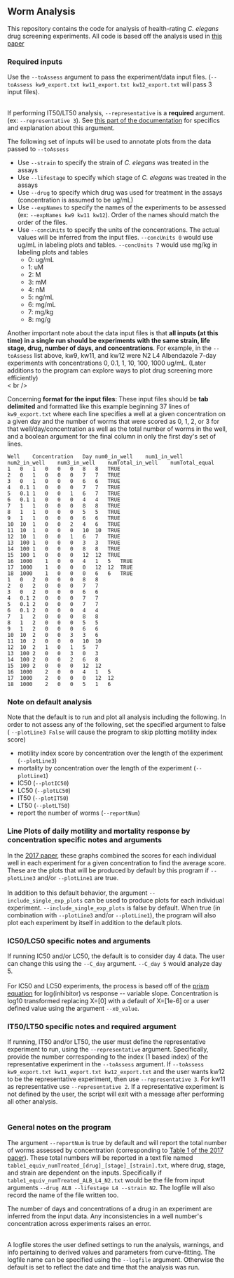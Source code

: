 ## Worm Analysis
This repository contains the code for analysis of health-rating *C. elegans* drug screening experiments. All code is based off the analysis used in [this paper](https://journals.plos.org/plosone/article?id=10.1371/journal.pone.0179376)<br />

### Required inputs
Use the `--toAssess` argument to pass the experiment/data input files. (`--toAssess kw9_export.txt kw11_export.txt kw12_export.txt` will pass 3 input files). <br /><br />

If performing IT50/LT50 analysis, `--representative` is a **required** argument. (ex: `--representative 3`). See [this part of the documentation](https://github.com/ellis22b/worm-analysis#it50lt50-specific-notes-and-required-argument) for specifics and explanation about this argument.

The following set of inputs will be used to annotate plots from the data passed to `--toAssess`
- Use `--strain` to specify the strain of *C. elegans* was treated in the assays
- Use `--lifestage` to specify which stage of *C. elegans* was treated in the assays
- Use `--drug` to specify which drug was used for treatment in the assays (concentration is assumed to be ug/mL)
- Use `--expNames` to specify the names of the experiments to be assessed (ex: `--expNames kw9 kw11 kw12`). Order of the names should match the order of the files.
- Use `--concUnits` to specify the units of the concentrations. The actual values will be inferred from the input files. `--concUnits 0` would use ug/mL in labeling plots and tables. `--concUnits 7` would use mg/kg in labeling plots and tables
  - 0: ug/mL
  - 1: uM
  - 2: M
  - 3: mM
  - 4: nM
  - 5: ng/mL
  - 6: mg/mL
  - 7: mg/kg
  - 8: mg/g

  
Another important note about the data input files is that **all inputs (at this time) in a single run should be experiments with the same strain, life stage, drug, number of days, and concentrations**. For example, in the `--toAssess` list above, kw9, kw11, and kw12 were N2 L4 Albendazole 7-day experiments with concentrations 0, 0.1, 1, 10, 100, 1000 ug/mL. (Later additions to the program can explore ways to plot drug screening more efficiently)<br />< br />

Concerning **format for the input files**: These input files should be **tab delimited** and formatted like this example beginning 37 lines of `kw9_export.txt` where each line specifies a well at a given concentration on a given day and the number of worms that were scored as 0, 1, 2, or 3 for that well/day/concentration as well as the total number of worms in the well, and a boolean argument for the final column in only the first day's set of lines.
```
Well	Concentration	Day	num0_in_well	num1_in_well	num2_in_well	num3_in_well	numTotal_in_well	numTotal_equal
1	0	1	0	0	0	8	8	TRUE
2	0	1	0	0	0	7	7	TRUE
3	0	1	0	0	0	6	6	TRUE
4	0.1	1	0	0	0	7	7	TRUE
5	0.1	1	0	0	1	6	7	TRUE
6	0.1	1	0	0	0	4	4	TRUE
7	1	1	0	0	0	8	8	TRUE
8	1	1	0	0	0	5	5	TRUE
9	1	1	0	0	0	6	6	TRUE
10	10	1	0	0	2	4	6	TRUE
11	10	1	0	0	0	10	10	TRUE
12	10	1	0	0	1	6	7	TRUE
13	100	1	0	0	0	3	3	TRUE
14	100	1	0	0	0	8	8	TRUE
15	100	1	0	0	0	12	12	TRUE
16	1000	1	0	0	4	1	5	TRUE
17	1000	1	0	0	0	12	12	TRUE
18	1000	1	0	0	0	6	6	TRUE
1	0	2	0	0	0	8	8
2	0	2	0	0	0	7	7
3	0	2	0	0	0	6	6
4	0.1	2	0	0	0	7	7
5	0.1	2	0	0	0	7	7
6	0.1	2	0	0	0	4	4
7	1	2	0	0	0	8	8
8	1	2	0	0	0	5	5
9	1	2	0	0	0	6	6
10	10	2	0	0	3	3	6
11	10	2	0	0	0	10	10
12	10	2	1	0	1	5	7
13	100	2	0	0	3	0	3
14	100	2	0	0	2	6	8
15	100	2	0	0	0	12	12
16	1000	2	0	0	4	1	5
17	1000	2	0	0	0	12	12
18	1000	2	0	0	5	1	6
```

### Note on default analysis
Note that the default is to run and plot all analysis including the following. In order to not assess any of the following, set the specified argument to false ( `--plotLine3 False` will cause the program to skip plotting motility index score)
- motility index score by concentration over the length of the experiment (`--plotLine3`)
- mortality by concentration over the length of the experiment (`--plotLine1`)
- IC50 (`--plotIC50`)
- LC50 (`--plotLC50`)
- IT50 (`--plotIT50`)
- LT50 (`--plotLT50`)
- report the number of worms (`--reportNum`)

### Line Plots of daily motility and mortality response by concentration specific notes and arguments
In the [2017 paper](https://journals.plos.org/plosone/article?id=10.1371/journal.pone.0179376), these graphs combined the scores for each individual well in each experiment for a given concentration to find the average score. These are the plots that will be produced by default by this program if `--plotLine3` and/or `--plotLine1` are true.<br /><br />
In addition to this default behavior, the argument `--include_single_exp_plots` can be used to produce plots for each individual experiment. `--include_single_exp_plots` is false by default. When true (in combination with `--plotLine3` and/or `--plotLine1`), the program will also plot each experiment by itself in addition to the default plots.

### IC50/LC50 specific notes and arguments
If running IC50 and/or LC50, the default is to consider day 4 data. The user can change this using the `--C_day` argument. `--C_day 5` would analyze day 5. <br /><br />
For IC50 and LC50 experiments, the process is based off of the [prism equation](https://www.graphpad.com/guides/prism/8/curve-fitting/reg_dr_inhibit_variable.htm) for log(inhibitor) vs response -- variable slope. Concentration is log10 transformed replacing X=[0] with a default of X=[1e-6] or a user defined value using the argument `--x0_value`.

### IT50/LT50 specific notes and required argument
If running, IT50 and/or LT50, the user must define the representative experiment to run, using the `--representative` argument. Specifically, provide the number corresponding to the index (1 based index) of the representative experiment in the `--toAssess` argument. If `--toAssess kw9_export.txt kw11_export.txt kw12_export.txt` and the user wants kw12 to be the representative experiment, then use `--representative 3`. For kw11 as representative use `--representative 2`. If a representative experiment is not defined by the user, the script will exit with a message after performing all other analysis. <br /><br />

### General notes on the program
The argument `--reportNum` is true by default and will report the total number of worms assessed by concentration (corresponding to [Table 1 of the 2017 paper](https://journals.plos.org/plosone/article?id=10.1371/journal.pone.0179376)). These total numbers will be reported in a text file named `table1_equiv_numTreated_[drug]_[stage]_[strain].txt`, where drug, stage, and strain are dependent on the inputs. Specifically if `table1_equiv_numTreated_ALB_L4_N2.txt` would be the file from input arguments `--drug ALB --lifestage L4 --strain N2`. The logfile will also record the name of the file written too.

The number of days and concentrations of a drug in an experiment are inferred from the input data. Any inconsistencies in a well number's concentration across experiments raises an error. <br /><br />

A logfile stores the user defined settings to run the analysis, warnings, and info pertaining to derived values and parameters from curve-fitting. The logfile name can be specified using the `--logfile` argument. Otherwise the default is set to reflect the date and time that the analysis was run.<br /><br />
